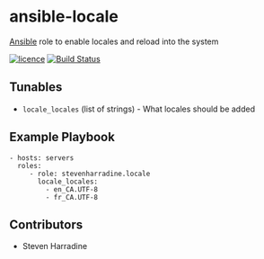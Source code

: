 # ansible-locale
[Ansible](http://www.ansible.com/) role to enable locales and reload into the system

[![licence](https://img.shields.io/badge/Licence-ISC-blue.svg)](https://opensource.org/licenses/ISC)
[![Build Status](https://travis-ci.org/stevenharradine/ansible-locale.png)](https://travis-ci.org/stevenharradine/ansible-locale)

Tunables
--------
* `locale_locales` (list of strings) - What locales should be added


Example Playbook
----------------
    - hosts: servers
      roles:
         - role: stevenharradine.locale
           locale_locales:
             - en_CA.UTF-8
             - fr_CA.UTF-8

Contributors
------------
* Steven Harradine
